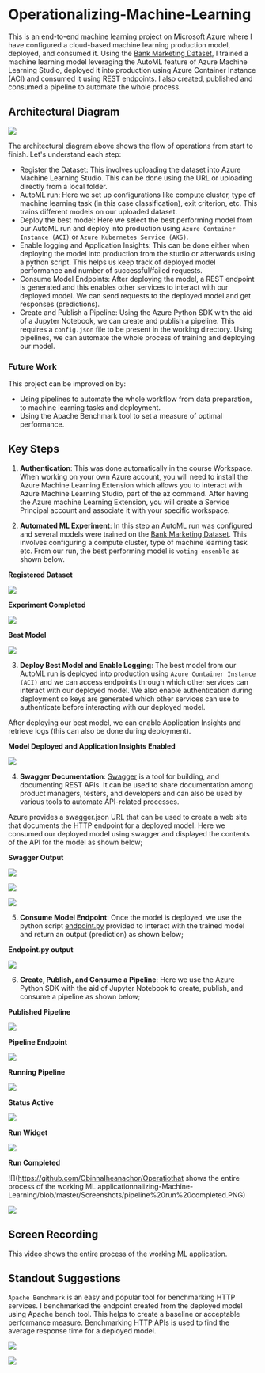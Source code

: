 # Operationalizing-Machine-Learning

This is an end-to-end machine learning project on Microsoft Azure where I have configured a cloud-based machine learning production model, deployed, and consumed it. Using the <a href='https://archive.ics.uci.edu/ml/datasets/Bank+Marketing'>Bank Marketing Dataset</a>, I trained a machine learning model leveraging the AutoML feature of Azure Machine Learning Studio, deployed it into production using Azure Container Instance (ACI) and consumed it using REST endpoints. I also created, published and consumed a pipeline to automate the whole process.

## Architectural Diagram
![](https://github.com/ObinnaIheanachor/Operationalizing-Machine-Learning/blob/master/Screenshots/architecture.png)

The architectural diagram above shows the flow of operations from start to finish. Let's understand each step:
* Register the Dataset: This involves uploading the dataset into Azure Machine Learning Studio. This can be done using the URL or uploading directly from a local folder.
* AutoML run: Here we set up configurations like compute cluster, type of machine learning task (in this case classification), exit criterion, etc. This trains different models on our uploaded dataset.
* Deploy the best model: Here we select the best performing model from our AutoML run and deploy into production using `Azure Container Instance (ACI)` or `Azure Kubernetes Service (AKS)`.
* Enable logging and Application Insights: This can be done either when deploying the model into production from the studio or afterwards using a python script. This helps us keep track of deployed model performance and number of successful/failed requests.
* Consume Model Endpoints: After deploying the model, a REST endpoint is generated and this enables other services to interact with our deployed model. We can send requests to the deployed model  and get responses (predictions).
* Create and Publish a Pipeline: Using the Azure Python SDK with the aid of a Jupyter Notebook, we can create and publish a pipeline. This requires a `config.json` file to be present in the working directory. Using pipelines, we can automate the whole process of training and deploying our model.
### Future Work
This project can be improved on by:
* Using pipelines to automate the whole workflow from data preparation, to machine learning tasks and deployment.
* Using the Apache Benchmark tool to set a measure of optimal performance.

## Key Steps
1. **Authentication**: This was done automatically in the course Workspace. When working on your own Azure account,  you will need to install the Azure Machine Learning Extension which allows you to interact with Azure Machine Learning Studio, part of the az command. After having the Azure machine Learning Extension, you will create a Service Principal account and associate it with your specific workspace.

2. **Automated ML Experiment**: In this step an AutoML run was configured and several models were trained on the <a href='https://archive.ics.uci.edu/ml/datasets/Bank+Marketing'>Bank Marketing Dataset</a>. This involves configuring a compute cluster, type of machine learning task etc. From our run, the best performing model is `voting ensemble` as shown below.

**Registered Dataset**

![](https://github.com/ObinnaIheanachor/Operationalizing-Machine-Learning/blob/master/Screenshots/1.%20dataset.PNG)

**Experiment Completed**

![](https://github.com/ObinnaIheanachor/Operationalizing-Machine-Learning/blob/master/Screenshots/2.%20experiment%20completed.PNG)

**Best Model**

![](https://github.com/ObinnaIheanachor/Operationalizing-Machine-Learning/blob/master/Screenshots/3.%20best%20model.PNG)



3. **Deploy Best Model and Enable Logging**: The best model from our AutoML run is deployed into production using `Azure Container Instance (ACI)` and we can access endpoints through which other services can interact with our deployed model.
We also enable authentication during deployment so keys are generated which other services can use to authenticate before interacting with our deployed model.

After deploying our best model, we can enable Application Insights and retrieve logs (this can also be done during deployment).

**Model Deployed and Application Insights Enabled**

![](https://github.com/ObinnaIheanachor/Operationalizing-Machine-Learning/blob/master/Screenshots/application%20insights%20enabled.PNG)



4. **Swagger Documentation**: [Swagger](https://swagger.io/blog/api-development/getting-started-with-swagger-i-what-is-swagger/) is a tool for building, and documenting REST APIs. It can be used to share documentation among product managers, testers, and developers and can also be used by various tools to automate API-related processes.

Azure provides a swagger.json URL that can be used to create a web site that documents the HTTP endpoint for a deployed model. Here we consumed our deployed model using swagger and displayed the contents of the API for the model as shown below;

**Swagger Output**

![](https://github.com/ObinnaIheanachor/Operationalizing-Machine-Learning/blob/master/Screenshots/swagger%201.PNG)

![](https://github.com/ObinnaIheanachor/Operationalizing-Machine-Learning/blob/master/Screenshots/swagger%202.PNG)

![](https://github.com/ObinnaIheanachor/Operationalizing-Machine-Learning/blob/master/Screenshots/swagger%203.PNG)

5. **Consume Model Endpoint**: Once the model is deployed, we use the python script [endpoint.py](https://github.com/ObinnaIheanachor/Operationalizing-Machine-Learning/blob/master/endpoint.py) provided to interact with the trained model and return an output (prediction) as shown below;

**Endpoint.py output**

![](https://github.com/ObinnaIheanachor/Operationalizing-Machine-Learning/blob/master/Screenshots/endpoint.py%20output.PNG)

6. **Create, Publish, and Consume a Pipeline**: Here we use the Azure Python SDK with the aid of Jupyter Notebook to create, publish, and consume a pipeline as shown below;

**Published Pipeline**

![](https://github.com/ObinnaIheanachor/Operationalizing-Machine-Learning/blob/master/Screenshots/pipeline%20is%20running.PNG)

**Pipeline Endpoint**

![](https://github.com/ObinnaIheanachor/Operationalizing-Machine-Learning/blob/master/Screenshots/pipeline%20endpoint.PNG)

**Running Pipeline**

![](https://github.com/ObinnaIheanachor/Operationalizing-Machine-Learning/blob/master/Screenshots/pipeline%20dataset.PNG)

**Status Active**

![](https://github.com/ObinnaIheanachor/Operationalizing-Machine-Learning/blob/master/Screenshots/pipeline%20endpoint2.PNG)

**Run Widget**

![](https://github.com/ObinnaIheanachor/Operationalizing-Machine-Learning/blob/master/Screenshots/run%20details.PNG)

**Run Completed**

![](https://github.com/ObinnaIheanachor/Operatiothat shows the entire process of the working ML applicationnalizing-Machine-Learning/blob/master/Screenshots/pipeline%20run%20completed.PNG)

![](https://github.com/ObinnaIheanachor/Operationalizing-Machine-Learning/blob/master/Screenshots/run%20finished.PNG)


## Screen Recording
This [video](https://youtu.be/yeOZCbPX2-o) shows the entire process of the working ML application.

## Standout Suggestions

`Apache Benchmark` is an easy and popular tool for benchmarking HTTP services. I benchmarked the endpoint created from the deployed model using Apache bench tool. This helps to create a baseline or acceptable performance measure. Benchmarking HTTP APIs is used to find the average response time for a deployed model.

![](https://github.com/ObinnaIheanachor/Operationalizing-Machine-Learning/blob/master/Screenshots/benchmark%20pic.PNG)

![](https://github.com/ObinnaIheanachor/Operationalizing-Machine-Learning/blob/master/Screenshots/benchmark%202.PNG)
